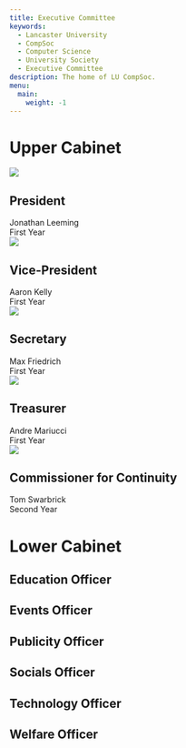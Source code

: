 ```yaml
---
title: Executive Committee
keywords:
  - Lancaster University
  - CompSoc
  - Computer Science
  - University Society
  - Executive Committee
description: The home of LU CompSoc.
menu:
  main:
    weight: -1
---
```


# Upper Cabinet


<div class='profile-group'>

<div class='profile'>

<img src="/img/jonathan.webp" href="" />
<div class='info'>

## President

<div class='name'>Jonathan Leeming</div>
<div class='year'>First Year</div>
</div>
</div>


<div class='profile'>
<img src="/img/jonathan.webp" href="" />
<div class='info'>

## Vice-President

<div class='name'>Aaron Kelly</div>
<div class='year'>First Year</div>
</div>
</div>


<div class='profile'>
<img src="/img/jonathan.webp" href="" />
<div class='info'>

## Secretary

<div class='name'>Max Friedrich</div>
<div class='year'>First Year</div>
</div>
</div>


<div class='profile'>
<img src="/img/jonathan.webp" href="" />
<div class='info'>

## Treasurer

<div class='name'>Andre Mariucci</div>
<div class='year'>First Year</div>
</div>
</div>


<div class='profile'>
<img src="/img/jonathan.webp" href="" />
<div class='info'>

## Commissioner for Continuity

<div class='name'>Tom Swarbrick</div>
<div class='year'>Second Year</div>
</div>
</div>


</div>


# Lower Cabinet

## Education Officer


## Events Officer


## Publicity Officer


## Socials Officer


## Technology Officer


## Welfare Officer

